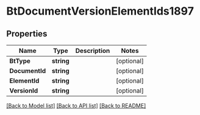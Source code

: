 # BtDocumentVersionElementIds1897

## Properties

Name | Type | Description | Notes
------------ | ------------- | ------------- | -------------
**BtType** | **string** |  | [optional] 
**DocumentId** | **string** |  | [optional] 
**ElementId** | **string** |  | [optional] 
**VersionId** | **string** |  | [optional] 

[[Back to Model list]](../README.md#documentation-for-models) [[Back to API list]](../README.md#documentation-for-api-endpoints) [[Back to README]](../README.md)


